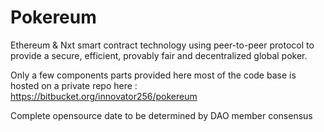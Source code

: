 Pokereum
========

Ethereum &amp; Nxt smart contract technology using peer-to-peer protocol to provide a secure, efficient, provably fair and decentralized global poker.


Only a few components parts provided here most of the code base is hosted on a private repo here : https://bitbucket.org/innovator256/pokereum

Complete opensource date to be determined by DAO member consensus
